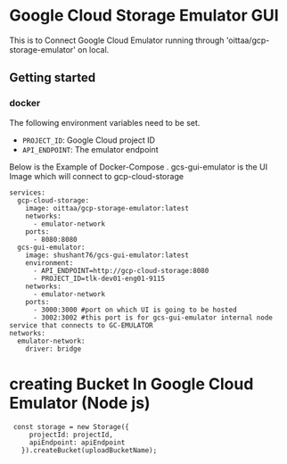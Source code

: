 # Google Cloud Storage Emulator GUI

This is to Connect Google Cloud Emulator running through 'oittaa/gcp-storage-emulator' on local.


## Getting started

### docker


The following environment variables need to be set.

- `PROJECT_ID`: Google Cloud project ID
- `API_ENDPOINT`: The emulator endpoint 


Below is the Example of Docker-Compose .
gcs-gui-emulator is the UI Image which will connect to gcp-cloud-storage

````
services:
  gcp-cloud-storage:
    image: oittaa/gcp-storage-emulator:latest
    networks:
      - emulator-network
    ports:
      - 8080:8080
  gcs-gui-emulator:
    image: shushant76/gcs-gui-emulator:latest
    environment:
      - API_ENDPOINT=http://gcp-cloud-storage:8080
      - PROJECT_ID=tlk-dev01-eng01-9115
    networks:
      - emulator-network
    ports:
      - 3000:3000 #port on which UI is going to be hosted
      - 3002:3002 #this port is for gcs-gui-emulator internal node service that connects to GC-EMULATOR
networks:
  emulator-network:
    driver: bridge
````

 # creating Bucket In Google Cloud Emulator (Node js)
 
 ````
  const storage = new Storage({
      projectId: projectId,
      apiEndpoint: apiEndpoint
    }).createBucket(uploadBucketName);
 ````
